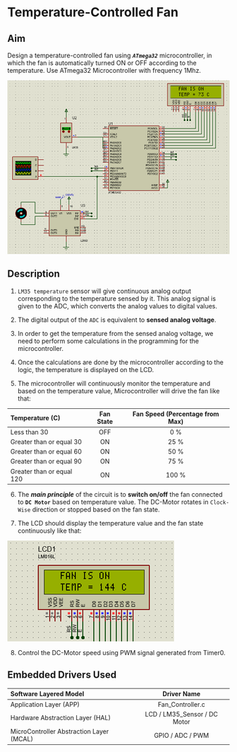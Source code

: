 # Temperature-Controlled Fan

## Aim
Design a temperature-controlled fan using ***`ATmega32`*** microcontroller, 
in which the fan is automatically turned ON or OFF according to the 
temperature. 
Use ATmega32 Microcontroller with frequency 1Mhz.

![This is an image](Project%20Screenshots/Protues_Circuit.png)


## Description

1. `LM35 temperature` sensor will give continuous analog output corresponding to the temperature sensed by it. This analog signal is given to the ADC, which converts the analog values to digital values.

2. The digital output of the `ADC` is equivalent to **sensed analog voltage**.

3. In order to get the temperature from the sensed analog voltage, we need to perform some calculations in the programming for the microcontroller.

4. Once the calculations are done by the microcontroller according to the logic, the temperature is displayed on the LCD. 

5. The microcontroller will continuously monitor the temperature and based on the temperature value, 
Microcontroller will drive the fan like that:

| Temperature (C)              | Fan State | Fan Speed (Percentage from Max) |
| :---                         |     :---: |          :---:                  |
| Less than 30                 | OFF       | 0 %                             |
| Greater than or equal 30     | ON        | 25 %                            |
| Greater than or equal 60     | ON        | 50 %                            |
| Greater than or equal 90     | ON        | 75 %                            |
| Greater than or equal 120    | ON        | 100 %                           |

6. The ***main principle*** of the circuit is to **switch on/off** the fan connected to **`DC Motor`** based on temperature value. The DC-Motor rotates in `Clock-Wise` direction or stopped based on the fan state.

7. The LCD should display the temperature value and the fan state continuously like 
that:

![This is an image](Project%20Screenshots/LCD_Display.png)

8. Control the DC-Motor speed using PWM signal generated from Timer0.

## Embedded Drivers Used

| Software Layered Model       | Driver Name |
| :---                         |     :---:  | 
| Application Layer (APP)               | Fan_Controller.c       | 
| Hardware Abstraction Layer (HAL)     | LCD  / LM35_Sensor / DC Motor | 
| MicroController Abstraction Layer (MCAL)     | GPIO / ADC / PWM       | 

